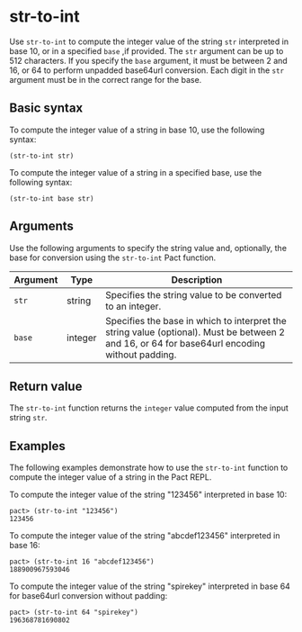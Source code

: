 # str-to-int

Use `str-to-int` to compute the integer value of the string `str` interpreted in base 10, or in a specified `base` ,if provided. 
The `str` argument can be up to 512 characters. 
If you specify the `base` argument, it must be between 2 and 16, or 64 to perform unpadded base64url conversion. 
Each digit in the `str` argument must be in the correct range for the base.

## Basic syntax

To compute the integer value of a string in base 10, use the following syntax:

```pact
(str-to-int str)
```

To compute the integer value of a string in a specified base, use the following syntax:

```pact
(str-to-int base str)
```

## Arguments

Use the following arguments to specify the string value and, optionally, the base for conversion using the `str-to-int` Pact function.

| Argument | Type | Description |
| --- | --- | --- |
| `str` | string | Specifies the string value to be converted to an integer. |
| `base` | integer | Specifies the base in which to interpret the string value (optional). Must be between 2 and 16, or 64 for base64url encoding without padding. |

## Return value

The `str-to-int` function returns the `integer` value computed from the input string `str`.

## Examples

The following examples demonstrate how to use the `str-to-int` function to compute the integer value of a string in the Pact REPL.

To compute the integer value of the string "123456" interpreted in base 10:

```pact
pact> (str-to-int "123456")
123456
```

To compute the integer value of the string "abcdef123456" interpreted in base 16:

```pact
pact> (str-to-int 16 "abcdef123456")
188900967593046
```

To compute the integer value of the string "spirekey" interpreted in base 64 for base64url conversion without padding:

```pact
pact> (str-to-int 64 "spirekey")
196368781690802
```
